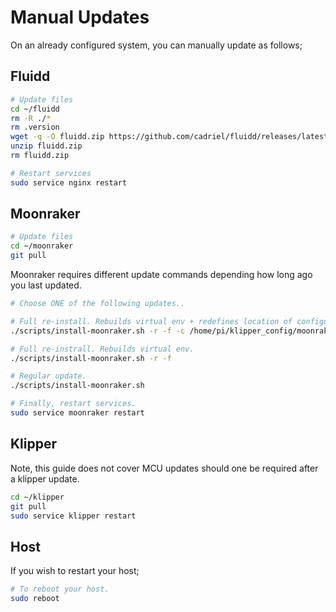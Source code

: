 # Manual Updates

On an already configured system, you can manually update as follows;

## Fluidd

```bash
# Update files
cd ~/fluidd
rm -R ./*
rm .version
wget -q -O fluidd.zip https://github.com/cadriel/fluidd/releases/latest/download/fluidd.zip
unzip fluidd.zip
rm fluidd.zip

# Restart services
sudo service nginx restart
```

## Moonraker

```bash
# Update files
cd ~/moonraker
git pull
```

Moonraker requires different update commands depending how long ago you last updated.

```bash
# Choose ONE of the following updates..

# Full re-install. Rebuilds virtual env + redefines location of configuration.
./scripts/install-moonraker.sh -r -f -c /home/pi/klipper_config/moonraker.conf

# Full re-instrall. Rebuilds virtual env.
./scripts/install-moonraker.sh -r -f

# Regular update.
./scripts/install-moonraker.sh

# Finally, restart services.
sudo service moonraker restart
```

## Klipper

Note, this guide does not cover MCU updates should one be required after a klipper update.

```bash
cd ~/klipper
git pull
sudo service klipper restart
```

## Host

If you wish to restart your host;

```bash
# To reboot your host.
sudo reboot
```
